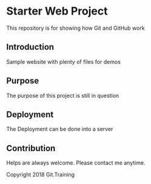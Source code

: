 # Starter Web Project

This repository is for showing how Git and GitHub work

## Introduction

Sample website with plenty of files for demos

## Purpose

The purpose of this project is still in question

## Deployment

The Deployment can be done into a server

## Contribution

Helps are always welcome. Please contact me anytime.

Copyright 2018 Git.Training